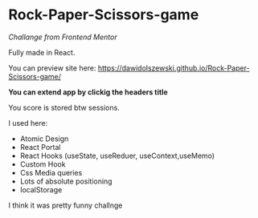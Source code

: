 # Rock-Paper-Scissors-game

*Challange from Frontend Mentor*

Fully made in React.

You can preview site here: https://dawidolszewski.github.io/Rock-Paper-Scissors-game/

**You can extend app by clickig the headers title**

You score is stored btw sessions. 

I used here: 
* Atomic Design
* React Portal
* React Hooks (useState, useReduer, useContext,useMemo)
* Custom Hook
* Css Media queries
* Lots of absolute positioning
* localStorage

I think it was pretty funny challnge
